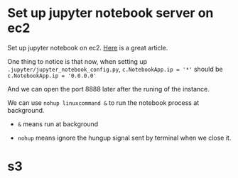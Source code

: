 # Set up jupyter notebook server on ec2

Set up jupyter notebook on ec2. [Here](https://medium.com/@alexjsanchez/python-3-notebooks-on-aws-ec2-in-15-mostly-easy-steps-2ec5e662c6c6) is a great article.

One thing to notice is that now, when setting up `.jupyter/jupyter_notebook_config.py`, `c.NotebookApp.ip = '*'` should be `c.NotebookApp.ip = '0.0.0.0'`

And we can open the port 8888 later after the runing of the instance.

We can use `nohup linuxcommand &` to run the notebook process at background.

* `&` means run at background

* `nohup` means ignore the hungup signal sent by terminal when we close it.

# s3


